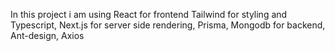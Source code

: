 In this project i am using 
React for frontend Tailwind for styling and Typescript, Next.js for server side rendering, Prisma, Mongodb for backend, Ant-design, Axios